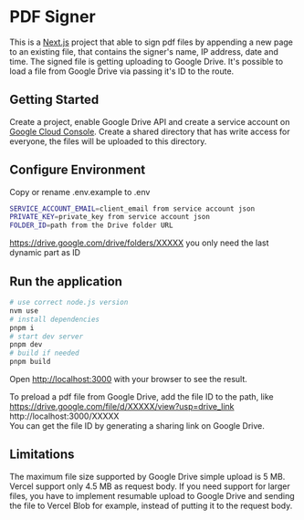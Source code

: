 # PDF Signer

This is a [Next.js](https://nextjs.org) project that able to sign pdf files by appending a new page to an existing file, that contains the signer's name, IP address, date and time.
The signed file is getting uploading to Google Drive. It's possible to load a file from Google Drive via passing it's ID to the route.

## Getting Started

Create a project, enable Google Drive API and create a service account on [Google Cloud Console](https://console.cloud.google.com/). Create a shared directory that has write access for everyone, the files will be uploaded to this directory.

## Configure Environment

Copy or rename .env.example to .env

```bash
SERVICE_ACCOUNT_EMAIL=client_email from service account json
PRIVATE_KEY=private_key from service account json
FOLDER_ID=path from the Drive folder URL
```

https://drive.google.com/drive/folders/XXXXX you only need the last dynamic part as ID

## Run the application

```bash
# use correct node.js version
nvm use
# install dependencies
pnpm i
# start dev server
pnpm dev
# build if needed
pnpm build
```

Open [http://localhost:3000](http://localhost:3000) with your browser to see the result.

To preload a pdf file from Google Drive, add the file ID to the path, like\
https://drive.google.com/file/d/XXXXX/view?usp=drive_link \
http://localhost:3000/XXXXX \
You can get the file ID by generating a sharing link on Google Drive.

## Limitations

The maximum file size supported by Google Drive simple upload is 5 MB. Vercel support only 4.5 MB as request body. If you need support for larger files, you have to implement resumable upload to Google Drive and sending the file to Vercel Blob for example, instead of putting it to the request body.

